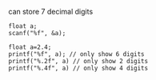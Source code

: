 can store 7 decimal digits
```
float a;
scanf("%f", &a);
```
```
float a=2.4;
printf("%f", a); // only show 6 digits
printf("%.2f", a) // only show 2 digits
printf("%.4f", a) // only show 4 digits
```
